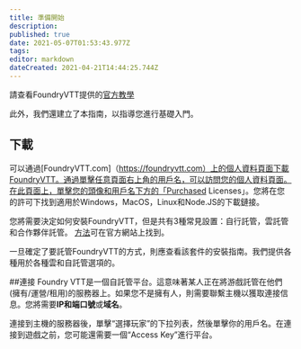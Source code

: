 ```yaml
---
title: 準備開始
description: 
published: true
date: 2021-05-07T01:53:43.977Z
tags: 
editor: markdown
dateCreated: 2021-04-21T14:44:25.744Z
---
```


請查看FoundryVTT提供的[官方教學](https://foundryvtt.com/article/tutorial/)

此外，我們還建立了本指南，以指導您進行基礎入門。


## 下載
可以通過[FoundryVTT.com]（https://foundryvtt.com）上的個人資料頁面下載FoundryVTT。通過單擊任意頁面右上角的用戶名，可以訪問您的個人資料頁面。在此頁面上，單擊您的頭像和用戶名下方的「Purchased Licenses」。您將在您的許可下找到適用於Windows，MacOS，Linux和Node.JS的下載鏈接。

您將需要決定如何安裝FoundryVTT，但是共有3種常見設置：自行託管，雲託管和合作夥伴託管。 [方法](https://foundryvtt.com/article/hosting/)可在官方網站上找到。

一旦確定了要託管FoundryVTT的方式，則應查看該套件的安裝指南。我們提供各種用於各種雲和自託管選項的。

##連接
Foundry VTT是一個自託管平台。這意味著某人正在將游戲託管在他們(擁有/運營/租用)的服務器上。如果您不是擁有人，則需要聯繫主機以獲取連接信息。您將需要**IP和端口號**或**域名**。

連接到主機的服務器後，單擊“選擇玩家”的下拉列表，然後單擊你的用戶名。在連接到遊戲之前，您可能還需要一個“Access Key”進行平台。